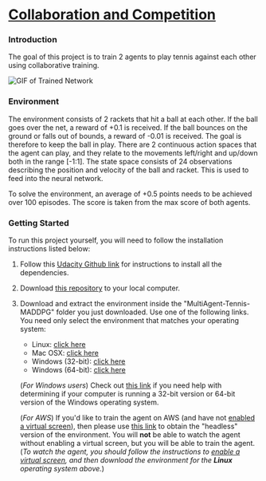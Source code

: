 # <u>Collaboration and Competition</u>
### Introduction

The goal of this project is to train 2 agents to play tennis against each other using collaborative training.


![GIF of Trained Network](Images/Tennis.gif)


### Environment

The environment consists of 2 rackets that hit a ball at each other. If the ball goes over the net, a reward of +0.1 is received. If the ball bounces on the ground or falls out of bounds, a reward of -0.01 is received. The goal is therefore to keep the ball in play. There are 2 continuous action spaces that the agent can play, and they relate to the movements left/right and up/down both in the range [-1:1]. The state space consists of 24 observations describing the position and velocity of the ball and racket. This is used to feed into the neural network.

To solve the environment, an average of +0.5 points needs to be achieved over 100 episodes. The score is taken from the max score of both agents.

### Getting Started

To run this project yourself, you will need to follow the installation instructions listed below:

1. Follow this [Udacity Github link](https://github.com/udacity/deep-reinforcement-learning#dependencies) for instructions to install all the dependencies.

2. Download [this repository](https://github.com/jeroencvlier/MultiAgent-Tennis-MADDPG) to your local computer.

3. Download and extract the environment inside the "MultiAgent-Tennis-MADDPG" folder you just downloaded. Use one of the following links. You need only select the environment that matches your operating system:

    - Linux: [click here](https://s3-us-west-1.amazonaws.com/udacity-drlnd/P3/Tennis/Tennis_Linux.zip)
    - Mac OSX: [click here](https://s3-us-west-1.amazonaws.com/udacity-drlnd/P3/Tennis/Tennis.app.zip)
    - Windows (32-bit): [click here](https://s3-us-west-1.amazonaws.com/udacity-drlnd/P3/Tennis/Tennis_Windows_x86.zip)
    - Windows (64-bit): [click here](https://s3-us-west-1.amazonaws.com/udacity-drlnd/P3/Tennis/Tennis_Windows_x86_64.zip)
    
    (_For Windows users_) Check out [this link](https://support.microsoft.com/en-us/help/827218/how-to-determine-whether-a-computer-is-running-a-32-bit-version-or-64) if you need help with determining if your computer is running a 32-bit version or 64-bit version of the Windows operating system.

    (_For AWS_) If you'd like to train the agent on AWS (and have not [enabled a virtual screen](https://github.com/Unity-Technologies/ml-agents/blob/master/docs/Training-on-Amazon-Web-Service.md)), then please use [this link](https://s3-us-west-1.amazonaws.com/udacity-drlnd/P3/Tennis/Tennis_Linux_NoVis.zip) to obtain the "headless" version of the environment.  You will **not** be able to watch the agent without enabling a virtual screen, but you will be able to train the agent.  (_To watch the agent, you should follow the instructions to [enable a virtual screen](https://github.com/Unity-Technologies/ml-agents/blob/master/docs/Training-on-Amazon-Web-Service.md), and then download the environment for the **Linux** operating system above._)